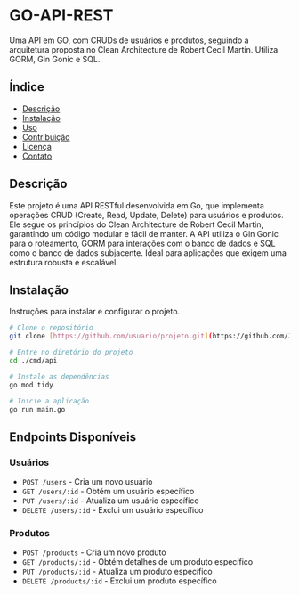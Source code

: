 # GO-API-REST

Uma API em GO, com CRUDs de usuários e produtos, seguindo a arquitetura proposta no Clean Architecture de Robert Cecil Martin. Utiliza GORM, Gin Gonic e SQL.

## Índice

- [Descrição](#descrição)
- [Instalação](#instalação)
- [Uso](#uso)
- [Contribuição](#contribuição)
- [Licença](#licença)
- [Contato](#contato)

## Descrição

Este projeto é uma API RESTful desenvolvida em Go, que implementa operações CRUD (Create, Read, Update, Delete) para usuários e produtos. Ele segue os princípios do Clean Architecture de Robert Cecil Martin, garantindo um código modular e fácil de manter. A API utiliza o Gin Gonic para o roteamento, GORM para interações com o banco de dados e SQL como o banco de dados subjacente. Ideal para aplicações que exigem uma estrutura robusta e escalável.

## Instalação

Instruções para instalar e configurar o projeto.

```bash
# Clone o repositório
git clone [https://github.com/usuario/projeto.git](https://github.com/JPSBarbosa/GO-API-REST.git)

# Entre no diretório do projeto
cd ./cmd/api

# Instale as dependências
go mod tidy

# Inicie a aplicação
go run main.go
```

## Endpoints Disponíveis

### Usuários

- `POST /users` - Cria um novo usuário
- `GET /users/:id` - Obtém um usuário específico
- `PUT /users/:id` - Atualiza um usuário específico
- `DELETE /users/:id` - Exclui um usuário específico

### Produtos

- `POST /products` - Cria um novo produto
- `GET /products/:id` - Obtém detalhes de um produto específico
- `PUT /products/:id` - Atualiza um produto específico
- `DELETE /products/:id` - Exclui um produto específico
